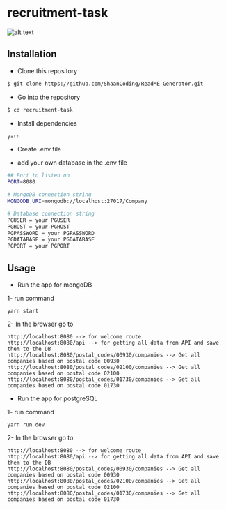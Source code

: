 # recruitment-task

![alt text](./assets/image/%E2%8C%A8_recruitment-task.png)

## Installation

* Clone this repository 
```bash
$ git clone https://github.com/ShaanCoding/ReadME-Generator.git
```
* Go into the repository 
```bash
$ cd recruitment-task 
```

* Install dependencies 
```bash
yarn 
```
* Create .env file

* add your own database in the .env file
```bash
## Port to listen on
PORT=8080

# MongoDB connection string
MONGODB_URI=mongodb://localhost:27017/Company

# Database connection string
PGUSER = your PGUSER
PGHOST = your PGHOST
PGPASSWORD = your PGPASSWORD
PGDATABASE = your PGDATABASE
PGPORT = your PGPORT
```

## Usage
* Run the app for mongoDB

1- run command
```
yarn start
```
2- In the browser go to
```
http://localhost:8080 --> for welcome route
http://localhost:8080/api --> for getting all data from API and save them to the DB
http://localhost:8080/postal_codes/00930/companies --> Get all companies based on postal code 00930 
http://localhost:8080/postal_codes/02100/companies --> Get all companies based on postal code 02100 
http://localhost:8080/postal_codes/01730/companies --> Get all companies based on postal code 01730
```

* Run the app for postgreSQL

1- run command
```
yarn run dev
```
2- In the browser go to
```
http://localhost:8080 --> for welcome route
http://localhost:8080/api --> for getting all data from API and save them to the DB
http://localhost:8080/postal_codes/00930/companies --> Get all companies based on postal code 00930 
http://localhost:8080/postal_codes/02100/companies --> Get all companies based on postal code 02100 
http://localhost:8080/postal_codes/01730/companies --> Get all companies based on postal code 01730
```